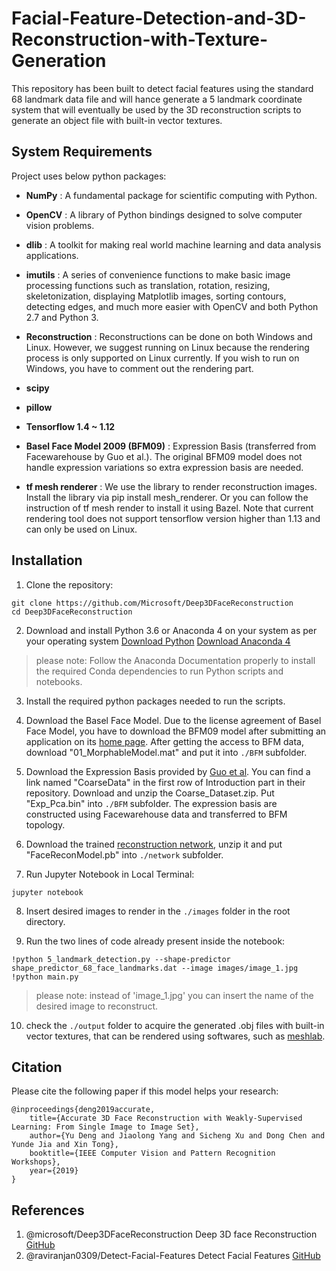 # Facial-Feature-Detection-and-3D-Reconstruction-with-Texture-Generation

This repository has been built to detect facial features using the standard 68 landmark data file and will hance generate a 5 landmark coordinate system that will eventually be used by the 3D reconstruction scripts to generate an object file with built-in vector textures.


## System Requirements

Project uses below python packages:

- __NumPy__ : A fundamental package for scientific computing with Python.

- __OpenCV__ : A library of Python bindings designed to solve computer vision problems.

- __dlib__ : A toolkit for making real world machine learning and data analysis applications.

- __imutils__ : A series of convenience functions to make basic image processing functions such as translation, rotation, resizing, skeletonization, displaying Matplotlib images, sorting contours, detecting edges, and much more easier with OpenCV and both Python 2.7 and Python 3.

- __Reconstruction__ : Reconstructions can be done on both Windows and Linux. However, we suggest running on Linux because the rendering process is only supported on Linux currently. If you wish to run on Windows, you have to comment out the rendering part.

- __scipy__ 

- __pillow__

- __Tensorflow 1.4 ~ 1.12__

- __Basel Face Model 2009 (BFM09)__ : Expression Basis (transferred from Facewarehouse by Guo et al.). The original BFM09 model does not handle expression variations so extra expression basis are needed.

- __tf mesh renderer__ : We use the library to render reconstruction images. Install the library via pip install mesh_renderer. Or you can follow the instruction of tf mesh render to install it using Bazel. Note that current rendering tool does not support tensorflow version higher than 1.13 and can only be used on Linux.


## Installation

1. Clone the repository:
```
git clone https://github.com/Microsoft/Deep3DFaceReconstruction
cd Deep3DFaceReconstruction
```

2. Download and install Python 3.6 or Anaconda 4 on your system as per your operating system [Download Python](https://www.python.org/downloads/release/python-360/) [Download Anaconda 4](https://www.anaconda.com/products/individual)
> please note: Follow the Anaconda Documentation properly to install the required Conda dependencies to run Python scripts and notebooks.

3. Install the required python packages needed to run the scripts.

4. Download the Basel Face Model. Due to the license agreement of Basel Face Model, you have to download the BFM09 model after submitting an application on its [home page](https://faces.dmi.unibas.ch/bfm/bfm2019.html). After getting the access to BFM data, download "01_MorphableModel.mat" and put it into ```./BFM``` subfolder.

5. Download the Expression Basis provided by [Guo et al](https://github.com/Juyong/3DFace). You can find a link named "CoarseData" in the first row of Introduction part in their repository. Download and unzip the Coarse_Dataset.zip. Put "Exp_Pca.bin" into ```./BFM``` subfolder. The expression basis are constructed using Facewarehouse data and transferred to BFM topology.

6. Download the trained [reconstruction network](https://drive.google.com/file/d/176LCdUDxAj7T2awQ5knPMPawq5Q2RUWM/view), unzip it and put "FaceReconModel.pb" into ```./network``` subfolder.

7. Run Jupyter Notebook in Local Terminal:
```
jupyter notebook
```
8. Insert desired images to render in the ```./images``` folder in the root directory.

9. Run the two lines of code already present inside the notebook:
```
!python 5_landmark_detection.py --shape-predictor shape_predictor_68_face_landmarks.dat --image images/image_1.jpg
!python main.py
```
> please note: instead of 'image_1.jpg' you can insert the name of the desired image to reconstruct.

10. check the ```./output``` folder to acquire the generated .obj files with built-in vector textures, that can be rendered using softwares, such as [meshlab](https://www.meshlab.net/#download).


## Citation
Please cite the following paper if this model helps your research:
```
@inproceedings{deng2019accurate,
    title={Accurate 3D Face Reconstruction with Weakly-Supervised Learning: From Single Image to Image Set},
    author={Yu Deng and Jiaolong Yang and Sicheng Xu and Dong Chen and Yunde Jia and Xin Tong},
    booktitle={IEEE Computer Vision and Pattern Recognition Workshops},
    year={2019}
}
```

## References
1. @microsoft/Deep3DFaceReconstruction Deep 3D face Reconstruction [GitHub](https://github.com/microsoft/Deep3DFaceReconstruction)
2. @raviranjan0309/Detect-Facial-Features Detect Facial Features [GitHub](https://github.com/raviranjan0309/Detect-Facial-Features)


